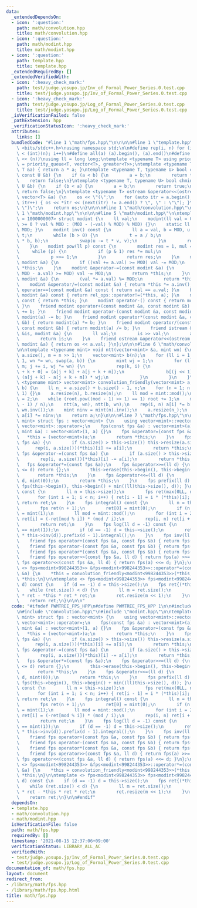 ```yaml
---
data:
  _extendedDependsOn:
  - icon: ':question:'
    path: math/convolution.hpp
    title: math/convolution.hpp
  - icon: ':question:'
    path: math/modint.hpp
    title: math/modint.hpp
  - icon: ':question:'
    path: template.hpp
    title: template.hpp
  _extendedRequiredBy: []
  _extendedVerifiedWith:
  - icon: ':heavy_check_mark:'
    path: test/judge.yosupo.jp/Inv_of_Formal_Power_Series.0.test.cpp
    title: test/judge.yosupo.jp/Inv_of_Formal_Power_Series.0.test.cpp
  - icon: ':heavy_check_mark:'
    path: test/judge.yosupo.jp/Log_of_Formal_Power_Series.0.test.cpp
    title: test/judge.yosupo.jp/Log_of_Formal_Power_Series.0.test.cpp
  _isVerificationFailed: false
  _pathExtension: hpp
  _verificationStatusIcon: ':heavy_check_mark:'
  attributes:
    links: []
  bundledCode: "#line 1 \"math/fps.hpp\"\n\n\n\n#line 1 \"template.hpp\"\n\n\n\n#include\
    \ <bits/stdc++.h>\nusing namespace std;\n\n#define rep(i, n) for (int i = 0; i\
    \ < (int)(n); i++)\n#define all(a) (a).begin(), (a).end()\n#define bit(n) (1ull\
    \ << (n))\nusing ll = long long;\ntemplate <typename T> using priority_queue_rev\
    \ = priority_queue<T, vector<T>, greater<T>>;\ntemplate <typename T> T sq(const\
    \ T &a) { return a * a; }\ntemplate <typename T, typename U> bool chmax(T &a,\
    \ const U &b) {\n    if (a < b) {\n        a = b;\n        return true;\n    }\n\
    \    return false;\n}\ntemplate <typename T, typename U> bool chmin(T &a, const\
    \ U &b) {\n    if (b < a) {\n        a = b;\n        return true;\n    }\n   \
    \ return false;\n}\ntemplate <typename T> ostream &operator<<(ostream &os, const\
    \ vector<T> &a) {\n    os << \"(\";\n    for (auto itr = a.begin(); itr != a.end();\
    \ itr++) { os << *itr << (next(itr) != a.end() ? \", \" : \"\"); }\n    os <<\
    \ \")\";\n    return os;\n}\n\n\n#line 1 \"math/convolution.hpp\"\n\n\n\n#line\
    \ 1 \"math/modint.hpp\"\n\n\n\n#line 5 \"math/modint.hpp\"\n\ntemplate <ll MOD\
    \ = 1000000007> struct modint {\n    ll val;\n    modint(ll val = 0) : val(val\
    \ >= 0 ? val % MOD : (MOD - (-val) % MOD) % MOD) {}\n    static ll mod() { return\
    \ MOD; }\n    modint inv() const {\n        ll a = val, b = MOD, u = 1, v = 0,\
    \ t;\n        while (b > 0) {\n            t = a / b;\n            swap(a -= t\
    \ * b, b);\n            swap(u -= t * v, v);\n        }\n        return modint(u);\n\
    \    }\n    modint pow(ll p) const {\n        modint res = 1, mul = val;\n   \
    \     while (p) {\n            if (p & 1) res *= mul;\n            mul *= mul;\n\
    \            p >>= 1;\n        }\n        return res;\n    }\n    modint &operator+=(const\
    \ modint &a) {\n        if ((val += a.val) >= MOD) val -= MOD;\n        return\
    \ *this;\n    }\n    modint &operator-=(const modint &a) {\n        if ((val +=\
    \ MOD - a.val) >= MOD) val -= MOD;\n        return *this;\n    }\n    modint &operator*=(const\
    \ modint &a) {\n        (val *= a.val) %= MOD;\n        return *this;\n    }\n\
    \    modint &operator/=(const modint &a) { return *this *= a.inv(); }\n    bool\
    \ operator==(const modint &a) const { return val == a.val; }\n    bool operator!=(const\
    \ modint &a) const { return rel_ops::operator!=(*this, a); }\n    modint operator+()\
    \ const { return *this; }\n    modint operator-() const { return modint(-val);\
    \ }\n    friend modint operator+(const modint &a, const modint &b) { return modint(a)\
    \ += b; }\n    friend modint operator-(const modint &a, const modint &b) { return\
    \ modint(a) -= b; }\n    friend modint operator*(const modint &a, const modint\
    \ &b) { return modint(a) *= b; }\n    friend modint operator/(const modint &a,\
    \ const modint &b) { return modint(a) /= b; }\n    friend istream &operator>>(istream\
    \ &is, modint &a) {\n        ll val;\n        is >> val;\n        a = modint(val);\n\
    \        return is;\n    }\n    friend ostream &operator<<(ostream &os, const\
    \ modint &a) { return os << a.val; }\n};\n\n\n#line 6 \"math/convolution.hpp\"\
    \n\ntemplate <typename mint> void ntt(vector<mint> &a, mint wn) {\n    ll n =\
    \ a.size(), m = n >> 1;\n    vector<mint> b(n);\n    for (ll i = 1; i < n; i <<=\
    \ 1, wn *= wn, swap(a, b)) {\n        mint wj = 1;\n        for (ll j = 0; j <\
    \ m; j += i, wj *= wn) {\n            rep(k, i) {\n                b[(j << 1)\
    \ + k + 0] = (a[j + k] + a[j + k + m]);\n                b[(j << 1) + k + i] =\
    \ (a[j + k] - a[j + k + m]) * wj;\n            }\n        }\n    }\n}\n\ntemplate\
    \ <typename mint> vector<mint> convolution_friendly(vector<mint> a, vector<mint>\
    \ b) {\n    ll n_ = a.size() + b.size() - 1, n;\n    for (n = 1; n < n_; n <<=\
    \ 1) {}\n    a.resize(n), b.resize(n);\n    ll mod = mint::mod();\n    mint root\
    \ = 2;\n    while (root.pow((mod - 1) >> 1) == 1) root += 1;\n    mint wn = root.pow((mod\
    \ - 1) / n);\n    ntt(a, wn), ntt(b, wn);\n    rep(i, n) a[i] *= b[i];\n    ntt(a,\
    \ wn.inv());\n    mint ninv = mint(n).inv();\n    a.resize(n_);\n    rep(i, n_)\
    \ a[i] *= ninv;\n    return a;\n}\n\n\n#line 7 \"math/fps.hpp\"\n\ntemplate <typename\
    \ mint> struct fps : vector<mint> {\n    using vector<mint>::vector;\n    using\
    \ vector<mint>::operator=;\n    fps(const fps &a) : vector<mint>(a) {}\n    fps(const\
    \ mint &a) : vector<mint>(1, a) {}\n    fps &operator=(const fps &a) {\n     \
    \   *this = (vector<mint>)a;\n        return *this;\n    }\n    fps &operator+=(const\
    \ fps &a) {\n        if (a.size() > this->size()) this->resize(a.size());\n  \
    \      rep(i, a.size())(*this)[i] += a[i];\n        return *this;\n    }\n   \
    \ fps &operator-=(const fps &a) {\n        if (a.size() > this->size()) this->resize(a.size());\n\
    \        rep(i, a.size())(*this)[i] -= a[i];\n        return *this;\n    }\n \
    \   fps &operator*=(const fps &a);\n    fps &operator>>=(ll d) {\n        if (this->size()\
    \ <= d) return {};\n        this->erase(this->begin(), this->begin() + d);\n \
    \       return *this;\n    }\n    fps &operator<<=(ll d) {\n        this->insert(this->begin(),\
    \ d, mint(0));\n        return *this;\n    }\n    fps prefix(ll d) const { return\
    \ fps(this->begin(), this->begin() + min((ll)this->size(), d)); }\n    fps differential()\
    \ const {\n        ll n = this->size();\n        fps ret(max(0LL, n - 1));\n \
    \       for (int i = 1; i < n; i++) { ret[i - 1] = i * (*this)[i]; }\n       \
    \ return ret;\n    }\n    fps integral() const {\n        ll n = this->size();\n\
    \        fps ret(n + 1);\n        ret[0] = mint(0);\n        if (n > 0) ret[1]\
    \ = mint(1);\n        ll mod = mint::mod();\n        for (int i = 2; i <= n; i++)\
    \ ret[i] = (-ret[mod % i]) * (mod / i);\n        rep(i, n) ret[i + 1] *= (*this)[i];\n\
    \        return ret;\n    }\n    fps log(ll d = -1) const {\n        assert((*this)[0]\
    \ == mint(1));\n        if (d == -1) d = this->size();\n        return (this->differential()\
    \ * this->inv(d)).prefix(d - 1).integral();\n    }\n    fps inv(ll d = -1) const;\n\
    \    friend fps operator+(const fps &a, const fps &b) { return fps(a) += b; }\n\
    \    friend fps operator-(const fps &a, const fps &b) { return fps(a) -= b; }\n\
    \    friend fps operator*(const fps &a, const fps &b) { return fps(a) *= b; }\n\
    \    friend fps operator>>(const fps &a, ll d) { return fps(a) >>= d; }\n    friend\
    \ fps operator<<(const fps &a, ll d) { return fps(a) <<= d; }\n};\n\ntemplate\
    \ <> fps<modint<998244353>> &fps<modint<998244353>>::operator*=(const fps<modint<998244353>>\
    \ &a) {\n    *this = convolution_friendly<modint<998244353>>(*this, a);\n    return\
    \ *this;\n}\n\ntemplate <> fps<modint<998244353>> fps<modint<998244353>>::inv(ll\
    \ d) const {\n    if (d == -1) d = this->size();\n    fps ret{(*this)[0].inv()};\n\
    \    while (ret.size() < d) {\n        ll m = ret.size();\n        ret = modint<998244353>(2)\
    \ * ret - *this * ret * ret;\n        ret.resize(m << 1);\n    }\n    ret.resize(d);\n\
    \    return ret;\n}\n\n\n"
  code: "#ifndef PWMTREE_FPS_HPP\n#define PWMTREE_FPS_HPP 1\n\n#include \"../template.hpp\"\
    \n#include \"convolution.hpp\"\n#include \"modint.hpp\"\n\ntemplate <typename\
    \ mint> struct fps : vector<mint> {\n    using vector<mint>::vector;\n    using\
    \ vector<mint>::operator=;\n    fps(const fps &a) : vector<mint>(a) {}\n    fps(const\
    \ mint &a) : vector<mint>(1, a) {}\n    fps &operator=(const fps &a) {\n     \
    \   *this = (vector<mint>)a;\n        return *this;\n    }\n    fps &operator+=(const\
    \ fps &a) {\n        if (a.size() > this->size()) this->resize(a.size());\n  \
    \      rep(i, a.size())(*this)[i] += a[i];\n        return *this;\n    }\n   \
    \ fps &operator-=(const fps &a) {\n        if (a.size() > this->size()) this->resize(a.size());\n\
    \        rep(i, a.size())(*this)[i] -= a[i];\n        return *this;\n    }\n \
    \   fps &operator*=(const fps &a);\n    fps &operator>>=(ll d) {\n        if (this->size()\
    \ <= d) return {};\n        this->erase(this->begin(), this->begin() + d);\n \
    \       return *this;\n    }\n    fps &operator<<=(ll d) {\n        this->insert(this->begin(),\
    \ d, mint(0));\n        return *this;\n    }\n    fps prefix(ll d) const { return\
    \ fps(this->begin(), this->begin() + min((ll)this->size(), d)); }\n    fps differential()\
    \ const {\n        ll n = this->size();\n        fps ret(max(0LL, n - 1));\n \
    \       for (int i = 1; i < n; i++) { ret[i - 1] = i * (*this)[i]; }\n       \
    \ return ret;\n    }\n    fps integral() const {\n        ll n = this->size();\n\
    \        fps ret(n + 1);\n        ret[0] = mint(0);\n        if (n > 0) ret[1]\
    \ = mint(1);\n        ll mod = mint::mod();\n        for (int i = 2; i <= n; i++)\
    \ ret[i] = (-ret[mod % i]) * (mod / i);\n        rep(i, n) ret[i + 1] *= (*this)[i];\n\
    \        return ret;\n    }\n    fps log(ll d = -1) const {\n        assert((*this)[0]\
    \ == mint(1));\n        if (d == -1) d = this->size();\n        return (this->differential()\
    \ * this->inv(d)).prefix(d - 1).integral();\n    }\n    fps inv(ll d = -1) const;\n\
    \    friend fps operator+(const fps &a, const fps &b) { return fps(a) += b; }\n\
    \    friend fps operator-(const fps &a, const fps &b) { return fps(a) -= b; }\n\
    \    friend fps operator*(const fps &a, const fps &b) { return fps(a) *= b; }\n\
    \    friend fps operator>>(const fps &a, ll d) { return fps(a) >>= d; }\n    friend\
    \ fps operator<<(const fps &a, ll d) { return fps(a) <<= d; }\n};\n\ntemplate\
    \ <> fps<modint<998244353>> &fps<modint<998244353>>::operator*=(const fps<modint<998244353>>\
    \ &a) {\n    *this = convolution_friendly<modint<998244353>>(*this, a);\n    return\
    \ *this;\n}\n\ntemplate <> fps<modint<998244353>> fps<modint<998244353>>::inv(ll\
    \ d) const {\n    if (d == -1) d = this->size();\n    fps ret{(*this)[0].inv()};\n\
    \    while (ret.size() < d) {\n        ll m = ret.size();\n        ret = modint<998244353>(2)\
    \ * ret - *this * ret * ret;\n        ret.resize(m << 1);\n    }\n    ret.resize(d);\n\
    \    return ret;\n}\n\n#endif"
  dependsOn:
  - template.hpp
  - math/convolution.hpp
  - math/modint.hpp
  isVerificationFile: false
  path: math/fps.hpp
  requiredBy: []
  timestamp: '2021-08-15 12:37:06+09:00'
  verificationStatus: LIBRARY_ALL_AC
  verifiedWith:
  - test/judge.yosupo.jp/Inv_of_Formal_Power_Series.0.test.cpp
  - test/judge.yosupo.jp/Log_of_Formal_Power_Series.0.test.cpp
documentation_of: math/fps.hpp
layout: document
redirect_from:
- /library/math/fps.hpp
- /library/math/fps.hpp.html
title: math/fps.hpp
---
```

